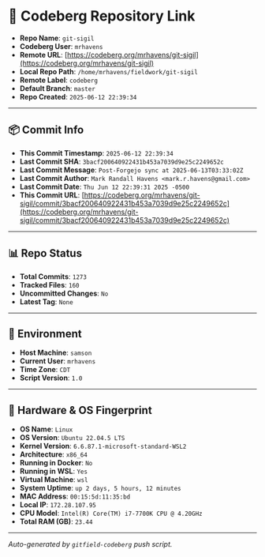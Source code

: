# 🔗 Codeberg Repository Link

- **Repo Name**: `git-sigil`
- **Codeberg User**: `mrhavens`
- **Remote URL**: [https://codeberg.org/mrhavens/git-sigil](https://codeberg.org/mrhavens/git-sigil)
- **Local Repo Path**: `/home/mrhavens/fieldwork/git-sigil`
- **Remote Label**: `codeberg`
- **Default Branch**: `master`
- **Repo Created**: `2025-06-12 22:39:34`

---

## 📦 Commit Info

- **This Commit Timestamp**: `2025-06-12 22:39:34`
- **Last Commit SHA**: `3bacf200640922431b453a7039d9e25c2249652c`
- **Last Commit Message**: `Post-Forgejo sync at 2025-06-13T03:33:02Z`
- **Last Commit Author**: `Mark Randall Havens <mark.r.havens@gmail.com>`
- **Last Commit Date**: `Thu Jun 12 22:39:31 2025 -0500`
- **This Commit URL**: [https://codeberg.org/mrhavens/git-sigil/commit/3bacf200640922431b453a7039d9e25c2249652c](https://codeberg.org/mrhavens/git-sigil/commit/3bacf200640922431b453a7039d9e25c2249652c)

---

## 📊 Repo Status

- **Total Commits**: `1273`
- **Tracked Files**: `160`
- **Uncommitted Changes**: `No`
- **Latest Tag**: `None`

---

## 🧭 Environment

- **Host Machine**: `samson`
- **Current User**: `mrhavens`
- **Time Zone**: `CDT`
- **Script Version**: `1.0`

---

## 🧬 Hardware & OS Fingerprint

- **OS Name**: `Linux`
- **OS Version**: `Ubuntu 22.04.5 LTS`
- **Kernel Version**: `6.6.87.1-microsoft-standard-WSL2`
- **Architecture**: `x86_64`
- **Running in Docker**: `No`
- **Running in WSL**: `Yes`
- **Virtual Machine**: `wsl`
- **System Uptime**: `up 2 days, 5 hours, 12 minutes`
- **MAC Address**: `00:15:5d:11:35:bd`
- **Local IP**: `172.28.107.95`
- **CPU Model**: `Intel(R) Core(TM) i7-7700K CPU @ 4.20GHz`
- **Total RAM (GB)**: `23.44`

---

_Auto-generated by `gitfield-codeberg` push script._
